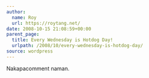 ```yaml
---
author:
  name: Roy
  url: https://roytang.net/
date: 2008-10-15 21:08:59+00:00
parent_page:
  title: Every Wednesday is Hotdog Day!
  urlpath: /2008/10/every-wednesday-is-hotdog-day/
source: wordpress
---
```


Nakapacomment naman.